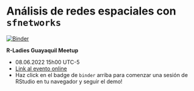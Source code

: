 
<!-- README.md is generated from README.Rmd. Please edit that file -->

# Análisis de redes espaciales con `sfnetworks`

<!-- badges: start -->

[![Binder](http://mybinder.org/badge_logo.svg)](https://mybinder.org/v2/gh/sfnetworks/rladies-gye/main?urlpath=rstudio)
<!-- badges: end -->

**R-Ladies Guayaquil Meetup**

-   08.06.2022 15h00 UTC-5
-   [Link al evento
    online](https://www.meetup.com/rladies-guayaquil/events/285917056/)
-   Haz click en el badge de `binder` arriba para comenzar una sesión
    de RStudio en tu navegador y seguir el demo!
